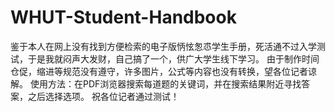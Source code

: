 # WHUT-Student-Handbook
鉴于本人在网上没有找到方便检索的电子版怲怰怱怷学生手册，死活通不过入学测试，于是我就闷声大发财，自己搞了一个，供广大学生线下学习。
由于制作时间仓促，缩进等规范没有遵守，许多图片，公式等内容也没有转换，望各位记者谅解。
使用方法：在PDF浏览器搜索每道题的关键词，并在搜索结果附近寻找答案，之后选择选项。
祝各位记者通过测试！
